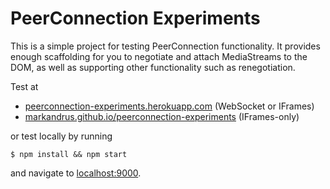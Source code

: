 PeerConnection Experiments
==========================

This is a simple project for testing PeerConnection functionality. It provides
enough scaffolding for you to negotiate and attach MediaStreams to the DOM, as
well as supporting other functionality such as renegotiation.

Test at

- [peerconnection-experiments.herokuapp.com](https://peerconnection-experiments.herokuapp.com) (WebSocket or IFrames)
- [markandrus.github.io/peerconnection-experiments](https://markandrus.github.io/peerconnection-experiments/) (IFrames-only)

or test locally by running

```
$ npm install && npm start
```

and navigate to [localhost:9000](http://localhost:9000).
